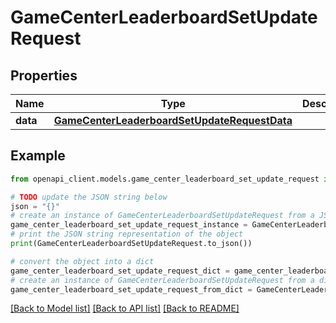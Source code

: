 # GameCenterLeaderboardSetUpdateRequest


## Properties

Name | Type | Description | Notes
------------ | ------------- | ------------- | -------------
**data** | [**GameCenterLeaderboardSetUpdateRequestData**](GameCenterLeaderboardSetUpdateRequestData.md) |  | 

## Example

```python
from openapi_client.models.game_center_leaderboard_set_update_request import GameCenterLeaderboardSetUpdateRequest

# TODO update the JSON string below
json = "{}"
# create an instance of GameCenterLeaderboardSetUpdateRequest from a JSON string
game_center_leaderboard_set_update_request_instance = GameCenterLeaderboardSetUpdateRequest.from_json(json)
# print the JSON string representation of the object
print(GameCenterLeaderboardSetUpdateRequest.to_json())

# convert the object into a dict
game_center_leaderboard_set_update_request_dict = game_center_leaderboard_set_update_request_instance.to_dict()
# create an instance of GameCenterLeaderboardSetUpdateRequest from a dict
game_center_leaderboard_set_update_request_from_dict = GameCenterLeaderboardSetUpdateRequest.from_dict(game_center_leaderboard_set_update_request_dict)
```
[[Back to Model list]](../README.md#documentation-for-models) [[Back to API list]](../README.md#documentation-for-api-endpoints) [[Back to README]](../README.md)



